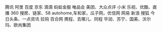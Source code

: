 腾讯
阿里
百度
京东
滴滴
蚂蚁金服
唯品会
美团、大众点评
小米
乐视、优酷、直播
360
搜房、链家、58
autohome,车和家，瓜子网，优信网
网易
新浪
搜狐
今日头条、一点资讯
拉钩
百合网
携程、去哪儿、同程
华润、苏宁、国美、沃尔玛、欧尚集团

